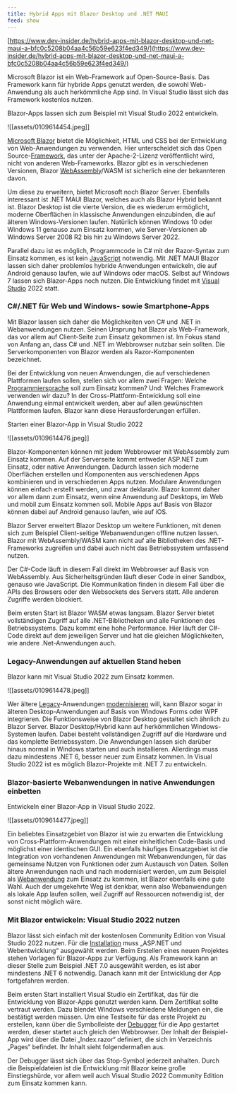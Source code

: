 ```yaml
---
title: Hybrid Apps mit Blazor Desktop und .NET MAUI
feed: show
---
```


[https://www.dev-insider.de/hybrid-apps-mit-blazor-desktop-und-net-maui-a-bfc0c5208b04aa4c56b59e623f4ed349/](https://www.dev-insider.de/hybrid-apps-mit-blazor-desktop-und-net-maui-a-bfc0c5208b04aa4c56b59e623f4ed349/)

Microsoft Blazor ist ein Web-Framework auf Open-Source-Basis. Das Framework kann für hybride Apps genutzt werden, die sowohl Web-Anwendung als auch herkömmliche App sind. In Visual Studio lässt sich das Framework kostenlos nutzen.

[](https://www.notion.sojavascript:void(0))[](https://www.notion.sojavascript:void(0))Blazor-Apps lassen sich zum Beispiel mit Visual Studio 2022 entwickeln.

![[assets/0109614454.jpeg]]

[Microsoft Blazor](https://dotnet.microsoft.com/en-us/apps/aspnet/web-apps/blazor) bietet die Möglichkeit, HTML und CSS bei der Entwicklung von Web-Anwendungen zu verwenden. Hier unterscheidet sich das Open Source-[Framework](https://www.dev-insider.de/was-ist-ein-framework-a-7d1d1ac950ae1456e283bf93ef43ed10/), das unter der Apache-2-Lizenz veröffentlicht wird, nicht von anderen Web-Frameworks. Blazor gibt es in verschiedenen Versionen, Blazor [WebAssembly](https://www.dev-insider.de/was-ist-webassembly-a-4243591d831cc5a12d425ede224f5e5b/)/WASM ist sicherlich eine der bekannteren davon.

Um diese zu erweitern, bietet Microsoft noch Blazor Server. Ebenfalls interessant ist .NET MAUI Blazor, welches auch als Blazor Hybrid bekannt ist. Blazor Desktop ist die vierte Version, die es wiederum ermöglicht, moderne Oberflächen in klassische Anwendungen einzubinden, die auf älteren Windows-Versionen laufen. Natürlich können Windows 10 oder Windows 11 genauso zum Einsatz kommen, wie Server-Versionen ab Windows Server 2008 R2 bis hin zu Windows Server 2022.

Parallel dazu ist es möglich, Programmcode in C# mit der Razor-Syntax zum Einsatz kommen, es ist kein [JavaScript](https://www.dev-insider.de/was-ist-javascript-a-586580/) notwendig. Mit .NET MAUI Blazor lassen sich daher problemlos hybride Anwendungen entwickeln, die auf Android genauso laufen, wie auf Windows oder macOS. Selbst auf Windows 7 lassen sich Blazor-Apps noch nutzen. Die Entwicklung findet mit [Visual Studio](https://www.dev-insider.de/was-ist-visual-studio-a-598e8dd7e88584a9267feb914b69cf12/) 2022 statt.

### C#/.NET für Web und Windows- sowie Smartphone-Apps

Mit Blazor lassen sich daher die Möglichkeiten von C# und .NET in Webanwendungen nutzen. Seinen Ursprung hat Blazor als Web-Framework, das vor allem auf Client-Seite zum Einsatz gekommen ist. Im Fokus stand von Anfang an, dass C# und .NET im Webbrowser nutzbar sein sollten. Die Serverkomponenten von Blazor werden als Razor-Komponenten bezeichnet.

Bei der Entwicklung von neuen Anwendungen, die auf verschiedenen Plattformen laufen sollen, stellen sich vor allem zwei Fragen: Welche [Programmiersprache](https://www.dev-insider.de/was-ist-eine-programmiersprache-a-20b48cdee8d8c3b82221688455e2549e/) soll zum Einsatz kommen? Und: Welches Framework verwenden wir dazu? In der Cross-Plattform-Entwicklung soll eine Anwendung einmal entwickelt werden, aber auf allen gewünschten Plattformen laufen. Blazor kann diese Herausforderungen erfüllen.

[](https://www.notion.sojavascript:void(0))[](https://www.notion.sojavascript:void(0))Starten einer Blazor-App in Visual Studio 2022

![[assets/0109614476.jpeg]]

Blazor-Komponenten können mit jedem Webbrowser mit WebAssembly zum Einsatz kommen. Auf der Serverseite kommt entweder ASP.NET zum Einsatz, oder native Anwendungen. Dadurch lassen sich moderne Oberflächen erstellen und Komponenten aus verschiedenen Apps kombinieren und in verschiedenen Apps nutzen. Modulare Anwendungen können einfach erstellt werden, und zwar deklarativ. Blazor kommt daher vor allem dann zum Einsatz, wenn eine Anwendung auf Desktops, im Web und mobil zum Einsatz kommen soll. Mobile Apps auf Basis von Blazor können dabei auf Android genauso laufen, wie auf iOS.

Blazor Server erweitert Blazor Desktop um weitere Funktionen, mit denen sich zum Beispiel Client-seitige Webanwendungen offline nutzen lassen. Blazor mit WebAssembly/WASM kann nicht auf alle Bibliotheken des .NET-Frameworks zugreifen und dabei auch nicht das Betriebssystem umfassend nutzen.

Der C\#-Code läuft in diesem Fall direkt im Webbrowser auf Basis von WebAssembly. Aus Sicherheitsgründen läuft dieser Code in einer Sandbox, genauso wie JavaScript. Die Kommunikation finden in diesem Fall über die APIs des Browsers oder den Websockets des Servers statt. Alle anderen Zugriffe werden blockiert.

Beim ersten Start ist Blazor WASM etwas langsam. Blazor Server bietet vollständigen Zugriff auf alle .NET-Bibliotheken und alle Funktionen des Betriebssystems. Dazu kommt eine hohe Performance. Hier läuft der C\#-Code direkt auf dem jeweiligen Server und hat die gleichen Möglichkeiten, wie andere .Net-Anwendungen auch.

### Legacy-Anwendungen auf aktuellen Stand heben

[](https://www.notion.sojavascript:void(0))[](https://www.notion.sojavascript:void(0))Blazor kann mit Visual Studio 2022 zum Einsatz kommen.

![[assets/0109614478.jpeg]]

Wer ältere [Legacy](https://www.dev-insider.de/was-ist-legacy-software-a-b7ab39ef381e1caf8ee079a70740e49b/)-Anwendungen [modernisieren](https://www.dev-insider.de/was-ist-software-modernisierung-a-1a03908fed8e97271ace6cc61af3a8e4/) will, kann Blazor sogar in älteren Desktop-Anwendungen auf Basis von Windows Forms oder WPF integrieren. Die Funktionsweise von Blazor Desktop gestaltet sich ähnlich zu Blazor Server. Blazor Desktop/Hybrid kann auf herkömmlichen Windows-Systemen laufen. Dabei besteht vollständigen Zugriff auf die Hardware und das komplette Betriebssystem. Die Anwendungen lassen sich darüber hinaus normal in Windows starten und auch installieren. Allerdings muss dazu mindestens .NET 6, besser neuer zum Einsatz kommen. In Visual Studio 2022 ist es möglich Blazor-Projekte mit .NET 7 zu entwickeln.

### Blazor-basierte Webanwendungen in native Anwendungen einbetten

Entwickeln einer Blazor-App in Visual Studio 2022.

![[assets/0109614477.jpeg]]

Ein beliebtes Einsatzgebiet von Blazor ist wie zu erwarten die Entwicklung von Cross-Plattform-Anwendungen mit einer einheitlichen Code-Basis und möglichst einer identischen GUI. Ein ebenfalls häufiges Einsatzgebiet ist die Integration von vorhandenen Anwendungen mit Webanwendungen, für das gemeinsame Nutzen von Funktionen oder zum Austausch von Daten. Sollen ältere Anwendungen nach und nach modernisiert werden, um zum Beispiel als [Webanwendung](https://www.dev-insider.de/was-ist-eine-web-app-a-596814/) zum Einsatz zu kommen, ist Blazor ebenfalls eine gute Wahl. Auch der umgekehrte Weg ist denkbar, wenn also Webanwendungen als lokale App laufen sollen, weil Zugriff auf Ressourcen notwendig ist, der sonst nicht möglich wäre.

### Mit Blazor entwickeln: Visual Studio 2022 nutzen

Blazor lässt sich einfach mit der kostenlosen Community Edition von Visual Studio 2022 nutzen. Für die [Installation](https://www.dev-insider.de/wie-funktioniert-eine-software-installation-a-609273/) muss „ASP.NET und Webentwicklung“ ausgewählt werden. Beim Erstellen eines neuen Projektes stehen Vorlagen für Blazor-Apps zur Verfügung. Als Framework kann an dieser Stelle zum Beispiel .NET 7.0 ausgewählt werden, es ist aber mindestens .NET 6 notwendig. Danach kann mit der Entwicklung der App fortgefahren werden.

Beim ersten Start installiert Visual Studio ein Zertifikat, das für die Entwicklung von Blazor-Apps genutzt werden kann. Dem Zertifikat sollte vertraut werden. Dazu blendet Windows verschiedene Meldungen ein, die bestätigt werden müssen. Um eine Testseite für das erste Projekt zu erstellen, kann über die Symbolleiste der [Debugger](https://www.dev-insider.de/was-ist-ein-debugger-a-730931/) für die App gestartet werden, dieser startet auch gleich den Webbrowser. Der Inhalt der Beispiel-App wird über die Datei „Index.razor“ definiert, die sich im Verzeichnis „Pages“ befindet. Ihr Inhalt sieht folgendermaßen aus.

Der Debugger lässt sich über das Stop-Symbol jederzeit anhalten. Durch die Beispieldateien ist die Entwicklung mit Blazor keine große Einstiegshürde, vor allem weil auch Visual Studio 2022 Community Edition zum Einsatz kommen kann.

